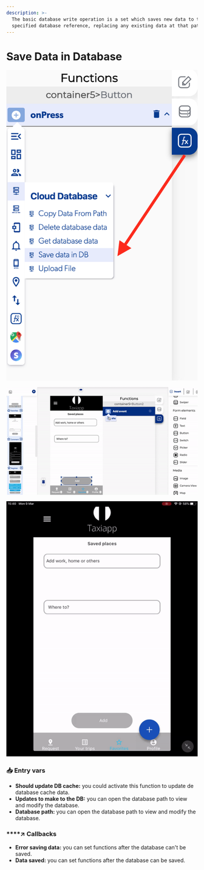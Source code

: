 ```yaml
---
description: >-
  The basic database write operation is a set which saves new data to the
  specified database reference, replacing any existing data at that path.
---
```


# Save Data in Database

![](../../../.gitbook/assets/captura-de-pantalla-2020-02-10-a-la-s-11.43.06.png)

![](../../../.gitbook/assets/ezgif.com-video-to-gif-2%20%281%29.gif)

![](../../../.gitbook/assets/ezgif.com-video-to-gif-3%20%282%29.gif)



### 📥 Entry vars <a id="entry-vars"></a>

* **Should update DB cache:** you could activate this function to update de database cache data.
* **Updates to make to the DB:** you can open the database path to view and modify the database.
* **Database path:** you can open the database path to view and modify the database.

### \*\*\*\*↗ **Callbacks**

* **Error saving data:** you can set functions after the database can't be saved.
* **Data saved:** you can set functions after the database can be saved.

